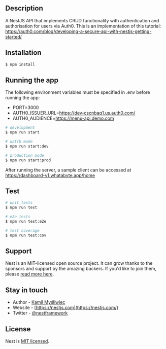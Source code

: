 ## Description

A NestJS API that implements CRUD functionality with authentication and authorisation for users via Auth0. This is an implementation of this tutorial: https://auth0.com/blog/developing-a-secure-api-with-nestjs-getting-started/

## Installation

```bash
$ npm install
```

## Running the app

The following environment variables must be specified in .env before running the app:

- PORT=3000
- AUTH0_ISSUER_URL=https://dev-cscnbaq1.us.auth0.com/
- AUTH0_AUDIENCE=https://menu-api.demo.com

```bash
# development
$ npm run start

# watch mode
$ npm run start:dev

# production mode
$ npm run start:prod
```

After running the server, a sample client can be accessed at https://dashboard-v1.whatabyte.app/home

## Test

```bash
# unit tests
$ npm run test

# e2e tests
$ npm run test:e2e

# test coverage
$ npm run test:cov
```

## Support

Nest is an MIT-licensed open source project. It can grow thanks to the sponsors and support by the amazing backers. If you'd like to join them, please [read more here](https://docs.nestjs.com/support).

## Stay in touch

- Author - [Kamil Myśliwiec](https://kamilmysliwiec.com)
- Website - [https://nestjs.com](https://nestjs.com/)
- Twitter - [@nestframework](https://twitter.com/nestframework)

## License

Nest is [MIT licensed](LICENSE).
